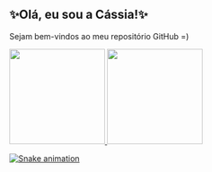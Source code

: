 ## ✨Olá, eu sou a Cássia!✨
Sejam bem-vindos ao meu repositório GitHub =)
<div>
  <a href="https://github.com/cassiamariane">
  <img height="170em" src="https://github-readme-stats.vercel.app/api?username=cassiamariane&show_icons=true&theme=dracula&include_all_commits=true&count_private=true"/>
  <img height="170em" src="https://github-readme-stats.vercel.app/api/top-langs/?username=cassiamariane&layout=compact&langs_count=7&theme=dracula"/>
</div>

  ![Snake animation](https://github.com/cassiamariane/cassiamariane/blob/output/github-contribution-grid-snake.svg)
